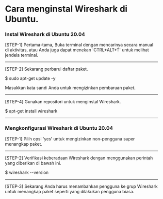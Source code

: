 # Cara menginstal Wireshark di Ubuntu.
### Instal Wireshark di Ubuntu 20.04

<p>[STEP-1] Pertama-tama, Buka terminal dengan mencarinya secara manual di aktivitas, atau Anda juga dapat menekan 'CTRL+ALT+T' untuk melihat jendela terminal.</p><hr>
<p>[STEP-2] Sekarang perbarui daftar paket.</p>
<p>$ sudo apt-get update -y</p>
<p>Masukkan kata sandi Anda untuk mengizinkan pembaruan paket.</p><hr>
<p>[STEP-4] Gunakan repositori untuk menginstal Wireshark.</p>
<p>$ apt-get install wireshark</p><hr>
<h3>Mengkonfigurasi Wireshark di Ubuntu 20.04</h3>
<p>[STEP-1] Pilih opsi 'yes' untuk mengizinkan non-pengguna super menangkap paket.</p><hr>
<p>[STEP-2] Verifikasi keberadaan Wireshark dengan menggunakan perintah yang diberikan di bawah ini.</p>
<p>$ wireshark --version</p><hr>
<p>[STEP-3] Sekarang Anda harus menambahkan pengguna ke grup Wireshark untuk menangkap paket seperti yang dilakukan pengguna biasa.</p>

